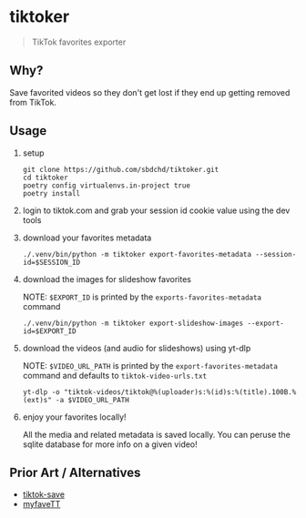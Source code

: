 # tiktoker

> TikTok favorites exporter

## Why?

Save favorited videos so they don't get lost if they end up getting removed from TikTok.

## Usage

1. setup

   ```shell
   git clone https://github.com/sbdchd/tiktoker.git
   cd tiktoker
   poetry config virtualenvs.in-project true
   poetry install
   ```

2. login to tiktok.com and grab your session id cookie value using the dev tools
3. download your favorites metadata

   ```shell
   ./.venv/bin/python -m tiktoker export-favorites-metadata --session-id=$SESSION_ID
   ```

4. download the images for slideshow favorites

   NOTE: `$EXPORT_ID` is printed by the `exports-favorites-metadata` command

   ```shell
   ./.venv/bin/python -m tiktoker export-slideshow-images --export-id=$EXPORT_ID
   ```

5. download the videos (and audio for slideshows) using yt-dlp

   NOTE: `$VIDEO_URL_PATH` is printed by the `export-favorites-metadata` command and defaults to `tiktok-video-urls.txt`

   ```shell
   yt-dlp -o "tiktok-videos/tiktok@%(uploader)s:%(id)s:%(title).100B.%(ext)s" -a $VIDEO_URL_PATH
   ```

6. enjoy your favorites locally!

   All the media and related metadata is saved locally.
   You can peruse the sqlite database for more info on a given video!

## Prior Art / Alternatives

- [tiktok-save](https://github.com/samirelanduk/tiktok-save)
- [myfaveTT](https://chromewebstore.google.com/detail/myfavett-download-all-tik/gmajiifkcmjkehmngbopoobeplhoegad?pli=1)
